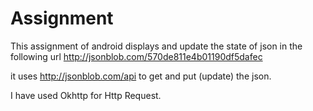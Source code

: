 # Assignment

This assignment of android displays and update the state of json in the following url 
http://jsonblob.com/570de811e4b01190df5dafec

it uses http://jsonblob.com/api to get and put (update) the json.

I have used Okhttp for Http Request. 
